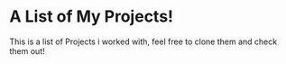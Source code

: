 # A List of My Projects!

This is a list of Projects i worked with, feel free to clone them and check them out!
